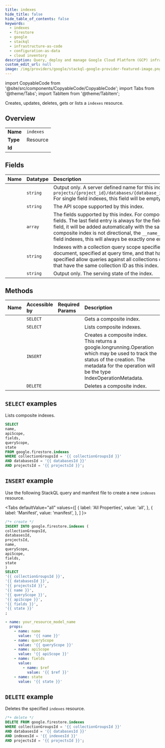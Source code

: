 ```yaml
---
title: indexes
hide_title: false
hide_table_of_contents: false
keywords:
  - indexes
  - firestore
  - google
  - stackql
  - infrastructure-as-code
  - configuration-as-data
  - cloud inventory
description: Query, deploy and manage Google Cloud Platform (GCP) infrastructure and resources using SQL
custom_edit_url: null
image: /img/providers/google/stackql-google-provider-featured-image.png
---
```


import CopyableCode from '@site/src/components/CopyableCode/CopyableCode';
import Tabs from '@theme/Tabs';
import TabItem from '@theme/TabItem';

Creates, updates, deletes, gets or lists a <code>indexes</code> resource.

## Overview
<table><tbody>
<tr><td><b>Name</b></td><td><code>indexes</code></td></tr>
<tr><td><b>Type</b></td><td>Resource</td></tr>
<tr><td><b>Id</b></td><td><CopyableCode code="google.firestore.indexes" /></td></tr>
</tbody></table>

## Fields
| Name | Datatype | Description |
|:-----|:---------|:------------|
| <CopyableCode code="name" /> | `string` | Output only. A server defined name for this index. The form of this name for composite indexes will be: `projects/{project_id}/databases/{database_id}/collectionGroups/{collection_id}/indexes/{composite_index_id}` For single field indexes, this field will be empty. |
| <CopyableCode code="apiScope" /> | `string` | The API scope supported by this index. |
| <CopyableCode code="fields" /> | `array` | The fields supported by this index. For composite indexes, this requires a minimum of 2 and a maximum of 100 fields. The last field entry is always for the field path `__name__`. If, on creation, `__name__` was not specified as the last field, it will be added automatically with the same direction as that of the last field defined. If the final field in a composite index is not directional, the `__name__` will be ordered ASCENDING (unless explicitly specified). For single field indexes, this will always be exactly one entry with a field path equal to the field path of the associated field. |
| <CopyableCode code="queryScope" /> | `string` | Indexes with a collection query scope specified allow queries against a collection that is the child of a specific document, specified at query time, and that has the same collection ID. Indexes with a collection group query scope specified allow queries against all collections descended from a specific document, specified at query time, and that have the same collection ID as this index. |
| <CopyableCode code="state" /> | `string` | Output only. The serving state of the index. |

## Methods
| Name | Accessible by | Required Params | Description |
|:-----|:--------------|:----------------|:------------|
| <CopyableCode code="get" /> | `SELECT` | <CopyableCode code="collectionGroupsId, databasesId, indexesId, projectsId" /> | Gets a composite index. |
| <CopyableCode code="list" /> | `SELECT` | <CopyableCode code="collectionGroupsId, databasesId, projectsId" /> | Lists composite indexes. |
| <CopyableCode code="create" /> | `INSERT` | <CopyableCode code="collectionGroupsId, databasesId, projectsId" /> | Creates a composite index. This returns a google.longrunning.Operation which may be used to track the status of the creation. The metadata for the operation will be the type IndexOperationMetadata. |
| <CopyableCode code="delete" /> | `DELETE` | <CopyableCode code="collectionGroupsId, databasesId, indexesId, projectsId" /> | Deletes a composite index. |

## `SELECT` examples

Lists composite indexes.

```sql
SELECT
name,
apiScope,
fields,
queryScope,
state
FROM google.firestore.indexes
WHERE collectionGroupsId = '{{ collectionGroupsId }}'
AND databasesId = '{{ databasesId }}'
AND projectsId = '{{ projectsId }}'; 
```

## `INSERT` example

Use the following StackQL query and manifest file to create a new <code>indexes</code> resource.

<Tabs
    defaultValue="all"
    values={[
        { label: 'All Properties', value: 'all', },
        { label: 'Manifest', value: 'manifest', },
    ]
}>
<TabItem value="all">

```sql
/*+ create */
INSERT INTO google.firestore.indexes (
collectionGroupsId,
databasesId,
projectsId,
name,
queryScope,
apiScope,
fields,
state
)
SELECT 
'{{ collectionGroupsId }}',
'{{ databasesId }}',
'{{ projectsId }}',
'{{ name }}',
'{{ queryScope }}',
'{{ apiScope }}',
'{{ fields }}',
'{{ state }}'
;
```
</TabItem>
<TabItem value="manifest">

```yaml
- name: your_resource_model_name
  props:
    - name: name
      value: '{{ name }}'
    - name: queryScope
      value: '{{ queryScope }}'
    - name: apiScope
      value: '{{ apiScope }}'
    - name: fields
      value:
        - name: $ref
          value: '{{ $ref }}'
    - name: state
      value: '{{ state }}'

```
</TabItem>
</Tabs>

## `DELETE` example

Deletes the specified <code>indexes</code> resource.

```sql
/*+ delete */
DELETE FROM google.firestore.indexes
WHERE collectionGroupsId = '{{ collectionGroupsId }}'
AND databasesId = '{{ databasesId }}'
AND indexesId = '{{ indexesId }}'
AND projectsId = '{{ projectsId }}';
```
